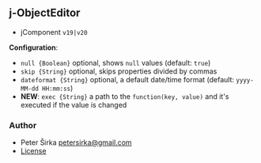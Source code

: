 ## j-ObjectEditor

- jComponent `v19|v20`

__Configuration__:

- `null {Boolean}` optional, shows `null` values (default: `true`)
- `skip {String}` optional, skips properties divided by commas
- `dateformat {String}` optional, a default date/time format (default: `yyyy-MM-dd HH:mm:ss`)
- __NEW__: `exec {String}` a path to the `function(key, value)` and it's executed if the value is changed

### Author

- Peter Širka <petersirka@gmail.com>
- [License](https://www.totaljs.com/license/)